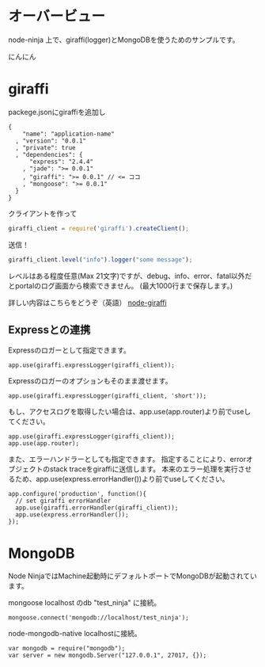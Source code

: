 オーバービュー
====================
node-ninja 上で、giraffi(logger)とMongoDBを使うためのサンプルです。

にんにん

giraffi
====================
packege.jsonにgiraffiを追加し

```
{
    "name": "application-name"
  , "version": "0.0.1"
  , "private": true
  , "dependencies": {
      "express": "2.4.4"
    , "jade": ">= 0.0.1"
    , "giraffi": ">= 0.0.1" // <= ココ
    , "mongoose": ">= 0.0.1"
  }
}
```

クライアントを作って

```js
giraffi_client = require('giraffi').createClient();
```

送信！

```js
giraffi_client.level("info").logger("some message");
```

レベルはある程度任意(Max 21文字)ですが、debug、info、error、fatal以外だとportalのログ画面から検索できません。
(最大1000行まで保存します。)

詳しい内容はこちらをどうぞ（英語）
[node-giraffi](https://github.com/giraffi/node-giraffi "node-giraffi")

Expressとの連携
-------------------
Expressのロガーとして指定できます。

```
app.use(giraffi.expressLogger(giraffi_client));
```

Expressのロガーのオプションもそのまま渡せます。

```
app.use(giraffi.expressLogger(giraffi_client, 'short'));
```

もし、アクセスログを取得したい場合は、app.use(app.router)より前でuseしてください。

```
app.use(giraffi.expressLogger(giraffi_client));
app.use(app.router);
```

また、エラーハンドラーとしても指定できます。
指定することにより、errorオブジェクトのstack traceをgiraffiに送信します。
本来のエラー処理を実行させるため、app.use(express.errorHandler())より前でuseしてください。

```
app.configure('production', function(){
  // set giraffi errorHandler
  app.use(giraffi.errorHandler(giraffi_client));
  app.use(express.errorHandler()); 
});
```

MongoDB
=============
Node NinjaではMachine起動時にデフォルトポートでMongoDBが起動されています。

mongoose
localhost のdb "test_ninja" に接続。

```
mongoose.connect('mongodb://localhost/test_ninja');
```

node-mongodb-native
localhostに接続。

```
var mongodb = require("mongodb");
var server = new mongodb.Server("127.0.0.1", 27017, {});
```
